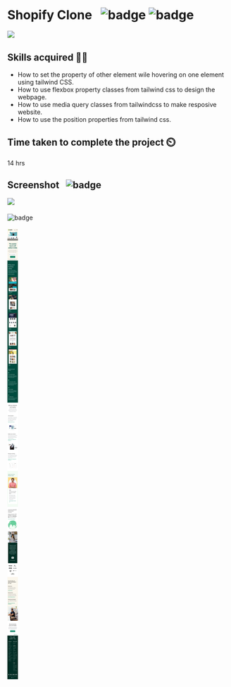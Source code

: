 # Shopify Clone &nbsp; ![badge](https://img.shields.io/badge/-HTML-brightgreen) ![badge](https://img.shields.io/badge/-Tailwind%20CSS-blue) 

[![](https://img.shields.io/badge/Live-Link-blue)](https://shopify-clone-html-tailwindcss.netlify.app/)

## Skills acquired 👨‍💻
- How to set the property of other element wile hovering on one element using tailwind CSS.
- How to use flexbox property classes from tailwind css to design the webpage.
- How to use media query classes from tailwindcss to make resposive website.
- How to use the position properties from tailwind css.

## Time taken to complete the project ⏲️

14 hrs

## Screenshot &nbsp; ![badge](https://img.shields.io/badge/Website-Screenshot-orange)
![](./assets/screenshot.png)
<br>
<br>
![badge](https://img.shields.io/badge/Mobile-View-yellow)
<br>
<br>
![](./assets/mobile%20view.png)